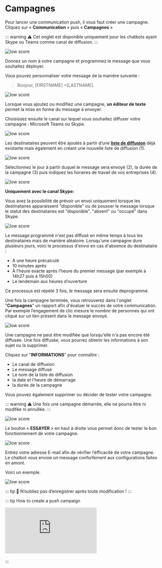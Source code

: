 # Campagnes

Pour lancer une communication push, il vous faut créer une campagne. Cliquez sur « **Communication** » puis « **Campagnes** »

::: warning ⚠️
Cet onglet est disponible uniquement pour les chatbots ayant Skype ou Teams comme canal de diffusion.
:::

<div class="image_center">
  <img :src="$withBase('/assets/img/fr/communication/campagne1.png')" alt="low score">
</div>


Donnez un nom à votre campagne et programmez le message que vous souhaitez déployer.

Vous pouvez personnaliser votre message de la manière suivante :

>Bonjour, [FIRSTNAME] +[LASTNAME].

<div class="image_center">
  <img :src="$withBase('/assets/img/fr/communication/campagne2.png')" alt="low score">
</div>

Lorsque vous ajoutez ou modifiez une campagne, **un éditeur de texte** permet la mise en forme du message à envoyer.





Choisissez ensuite le canal sur lequel vous souhaitez diffuser votre campagne : Microsoft Teams ou Skype.

<div class="image_center">
  <img :src="$withBase('/assets/img/fr/communication/campagne3.png')" alt="low score">
</div>



Les destinataires peuvent être ajoutés à partir d’une [**liste de diffusion**](/fr/articles/communication.html#communication-push) déjà existante mais également en créant une nouvelle liste de diffusion (1).

<div class="image_center">
  <img :src="$withBase('/assets/img/fr/communication/campagne4.png')" alt="low score">
</div>




Sélectionnez le jour à partir duquel le message sera envoyé (2), la durée de la campagne (3) puis indiquez les horaires de travail de vos entreprises (4).

<div class="image_center">
  <img :src="$withBase('/assets/img/fr/communication/campagne5.png')" alt="low score">
</div>




**Uniquement avec le canal Skype:**

Vous avez la possibilité de prévoir un envoi uniquement lorsque les destinataires apparaissent "disponible" ou de pousser le message lorsque le statut des destinataires est "disponible", "absent" ou "occupé" dans Skype.

<div class="image_center">
  <img :src="$withBase('/assets/img/fr/communication/campagne6.png')" alt="low score">
</div>




Le message programmé n'est pas diffusé en même temps à tous les destinataires mais de manière aléatoire. Lorsqu'une campagne dure plusieurs jours, voici le processus d'envoi en cas d'absence du destinataire :

-   A une heure précalculé
-   10 minutes après
-   À l’heure exacte après l’heure du premier message (par exemple à 14h27 puis à 15h00)
-   Le lendemain aux heures d’ouverture

Ce processus est répété 3 fois, le message sera ensuite deprogrammé.

Une fois la campagne terminée, vous retrouverez dans l'onglet "**Campagnes**" un rapport afin d'évaluer le succès de votre communication. Par exemple l’engagement de clic mesure le nombre de personnes qui ont cliqué sur un lien présent dans le message envoyé.

<div class="image_center">
  <img :src="$withBase('/assets/img/fr/communication/campagne7.png')" alt="low score">
</div>



Une campagne ne peut être modifiée que lorsqu'elle n'a pas encore été diffusée. Une fois diffusée, vous pourrez obtenir les informations à son sujet ou la supprimer.


Cliquez sur "**INFORMATIONS**" pour connaître :

-   Le canal de diffusion
-   Le message diffusé
-   Le nom de la liste de diffusion
-   la date et l'heure de démarrage
-   la durée de la campagne


Vous pouvez également supprimer ou décider de tester votre campagne.

::: warning ⚠️
Une fois une campagne démarrée, elle ne pourra être ni modifée ni annullée.
:::

<div class="image_center">
  <img :src="$withBase('/assets/img/fr/communication/campagne8.png')" alt="low score">
</div>



Le bouton « **ESSAYER** » en haut à droite vous permet donc de tester le bon fonctionnement de votre campagne.

<div class="image_center">
  <img :src="$withBase('/assets/img/fr/communication/campagne9.png')" alt="low score">
</div>



Entrez votre adresse E-mail afin de vérifier l’éfficacité de votre campagne. Le chatbot vous envoie un message conforfement aux configurations faites en amont.

Voici un exemple.

<div class="image_center">
  <img :src="$withBase('/assets/img/fr/communication/campagne10.png')" alt="low score">
</div>


::: tip 💾
N’oubliez pas d’enregistrer après toute modification !
:::

::: tip How to create a push campaign
<br />
<iframe class="video_embed" src="https://www.youtube.com/embed/_Vhu2RpzHbY?list=PLRFG2FXmQTR_EV3iWJ9HL2Go95WhNq9Qb" frameborder="0" allow="accelerometer; autoplay; encrypted-media; gyroscope; picture-in-picture" allowfullscreen></iframe>
<br />
<br />
:::

